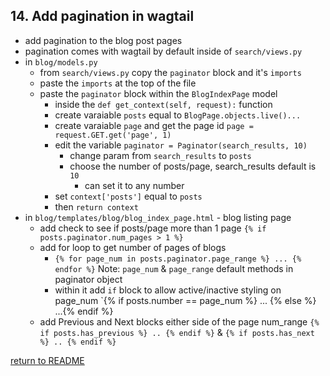 ## 14. Add pagination in wagtail
  - add pagination to the blog post pages
  - pagination comes with wagtail by default inside of `search/views.py`
  - in `blog/models.py`
      - from `search/views.py` copy the `paginator` block and it's `imports`
      - paste the `imports` at the top of the file 
      - paste the `paginator` block within the `BlogIndexPage` model 
        - inside the `def get_context(self, request):` function 
        - create varaiable `posts` equal to `BlogPage.objects.live()...`
        - create varaiable `page` and get the page id `page = request.GET.get('page', 1)`
        - edit the variable `paginator = Paginator(search_results, 10)`
          - change param from `search_results` to `posts`
          - choose the number of posts/page, search_results default is `10`
            - can set it to any number 
        - set `context['posts']` equal to `posts`
        - then `return context` 
  - in `blog/templates/blog/blog_index_page.html` - blog listing page
    - add check to see if posts/page more than 1 page `{% if posts.paginator.num_pages > 1 %}`
    - add for loop to get number of pages of blogs
      - `{% for page_num in posts.paginator.page_range %} ... {% endfor %}`
        Note: `page_num` & `page_range` default methods in paginator object
      - within it add `if` block to allow active/inactive styling on page_num
        `{% if posts.number == page_num %} ... {% else %} ...{% endif %}
    - add Previous and Next blocks either side of the page num_range
      `{% if posts.has_previous %} .. {% endif %}` & `{% if posts.has_next %} .. {% endif %}`

[return to README](README.md#course)